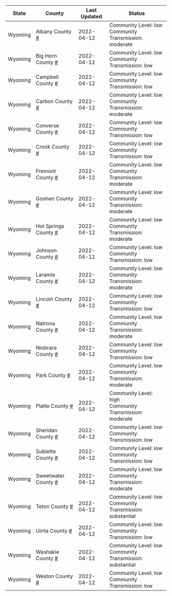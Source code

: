 State | County | Last Updated | Status
--- | --- | --- | --- 
Wyoming | Albany County <a href="#albany_county">#</a> | 2022-04-12 | <a name="albany_county"></a>Community Level: low<br/>Community Transmission: moderate
Wyoming | Big Horn County <a href="#big_horn_county">#</a> | 2022-04-12 | <a name="big_horn_county"></a>Community Level: low<br/>Community Transmission: low
Wyoming | Campbell County <a href="#campbell_county">#</a> | 2022-04-12 | <a name="campbell_county"></a>Community Level: low<br/>Community Transmission: low
Wyoming | Carbon County <a href="#carbon_county">#</a> | 2022-04-12 | <a name="carbon_county"></a>Community Level: low<br/>Community Transmission: moderate
Wyoming | Converse County <a href="#converse_county">#</a> | 2022-04-12 | <a name="converse_county"></a>Community Level: low<br/>Community Transmission: low
Wyoming | Crook County <a href="#crook_county">#</a> | 2022-04-12 | <a name="crook_county"></a>Community Level: low<br/>Community Transmission: low
Wyoming | Fremont County <a href="#fremont_county">#</a> | 2022-04-12 | <a name="fremont_county"></a>Community Level: low<br/>Community Transmission: moderate
Wyoming | Goshen County <a href="#goshen_county">#</a> | 2022-04-12 | <a name="goshen_county"></a>Community Level: low<br/>Community Transmission: moderate
Wyoming | Hot Springs County <a href="#hot_springs_county">#</a> | 2022-04-12 | <a name="hot_springs_county"></a>Community Level: low<br/>Community Transmission: moderate
Wyoming | Johnson County <a href="#johnson_county">#</a> | 2022-04-12 | <a name="johnson_county"></a>Community Level: low<br/>Community Transmission: low
Wyoming | Laramie County <a href="#laramie_county">#</a> | 2022-04-12 | <a name="laramie_county"></a>Community Level: low<br/>Community Transmission: moderate
Wyoming | Lincoln County <a href="#lincoln_county">#</a> | 2022-04-12 | <a name="lincoln_county"></a>Community Level: low<br/>Community Transmission: low
Wyoming | Natrona County <a href="#natrona_county">#</a> | 2022-04-12 | <a name="natrona_county"></a>Community Level: low<br/>Community Transmission: moderate
Wyoming | Niobrara County <a href="#niobrara_county">#</a> | 2022-04-12 | <a name="niobrara_county"></a>Community Level: low<br/>Community Transmission: low
Wyoming | Park County <a href="#park_county">#</a> | 2022-04-12 | <a name="park_county"></a>Community Level: low<br/>Community Transmission: moderate
Wyoming | Platte County <a href="#platte_county">#</a> | 2022-04-12 | <a name="platte_county"></a>Community Level: high<br/>Community Transmission: moderate
Wyoming | Sheridan County <a href="#sheridan_county">#</a> | 2022-04-12 | <a name="sheridan_county"></a>Community Level: low<br/>Community Transmission: low
Wyoming | Sublette County <a href="#sublette_county">#</a> | 2022-04-12 | <a name="sublette_county"></a>Community Level: low<br/>Community Transmission: low
Wyoming | Sweetwater County <a href="#sweetwater_county">#</a> | 2022-04-12 | <a name="sweetwater_county"></a>Community Level: low<br/>Community Transmission: moderate
Wyoming | Teton County <a href="#teton_county">#</a> | 2022-04-12 | <a name="teton_county"></a>Community Level: low<br/>Community Transmission: substantial
Wyoming | Uinta County <a href="#uinta_county">#</a> | 2022-04-12 | <a name="uinta_county"></a>Community Level: low<br/>Community Transmission: low
Wyoming | Washakie County <a href="#washakie_county">#</a> | 2022-04-12 | <a name="washakie_county"></a>Community Level: low<br/>Community Transmission: substantial
Wyoming | Weston County <a href="#weston_county">#</a> | 2022-04-12 | <a name="weston_county"></a>Community Level: low<br/>Community Transmission: low
